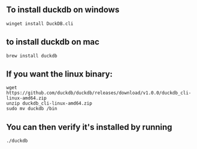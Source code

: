 ## To install duckdb on windows
    winget install DuckDB.cli

## to install duckdb on mac
    brew install duckdb

## If you want the linux binary:
    wget https://github.com/duckdb/duckdb/releases/download/v1.0.0/duckdb_cli-linux-amd64.zip
    unzip duckdb_cli-linux-amd64.zip
    sudo mv duckdb /bin

## You can then verify it's installed by running
    ./duckdb